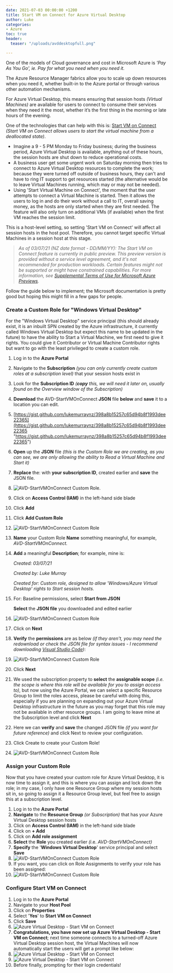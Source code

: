 ```yaml
---
date: 2021-07-03 00:00:00 +1200
title: Start VM on Connect for Azure Virtual Desktop
author: Luke
categories:
- Azure
toc: true
header:
  teaser: "/uploads/avddesktopfull.png"

---
```

One of the models of Cloud governance and cost in Microsoft Azure is _'Pay As You Go', ie. Pay for what you need when you need it._

The Azure Resource Manager fabrics allow you to scale up down resources when you need it, whether built-in to the Azure portal or through various other automation mechanisms.

For Azure Virtual Desktop, this means ensuring that session hosts _(Virtual Machines)_ are available for users to connect to consume their services when they need it the most, whether it’s the first thing in the morning or late hours of the evening.

One of the technologies that can help with this is: [Start VM on Connect ](https://docs.microsoft.com/en-us/azure/virtual-desktop/start-virtual-machine-connect "Start VM On Connect")_(Start VM on Connect allows users to start the virtual machine from a deallocated state)_.

* Imagine a 9 - 5 PM Monday to Friday business; during the business period, Azure Virtual Desktop is available, anything out of these hours, the session hosts are shut down to reduce operational costs.
* A business user get some urgent work on Saturday morning then tries to connect to Azure Virtual Desktop resources to complete the work; because they were turned off outside of business hours, they can't and have to ring IT support to get resources started (the alternative would be to leave Virtual Machines running, which may or may not be needed).
* Using 'Start Virtual Machine on Connect', the moment that the user attempts to connect a Virtual Machine is started. Then it allows the users to log in and do their work without a call to IT, overall saving money, as the hosts are only started when they are first needed. The feature will also only turn on additional VMs (if available) when the first VM reaches the session limit.

This is a host-level setting, so setting 'Start VM on Connect' will affect all session hosts in the host pool. Therefore, you cannot target specific Virtual Machines in a session host at this stage.

> _As of 03/07/21 (NZ date format - DD/MM/YY): The Start VM on Connect feature is currently in public preview. This preview version is provided without a service level agreement, and it's not recommended for production workloads. Certain features might not be supported or might have constrained capabilities. For more information, see_ [_Supplemental Terms of Use for Microsoft Azure Previews_](https://azure.microsoft.com/support/legal/preview-supplemental-terms/)_._

Follow the guide below to implement; the Microsoft documentation is pretty good but hoping this might fill in a few gaps for people.

### Create a Custom Role for "Windows Virtual Desktop"

For the "Windows Virtual Desktop" service principal (this should already exist, it is an inbuilt SPN created by the Azure infrastructure, it currently called Windows Virtual Desktop but expect this name to be updated in the future) to have the ability to Start a Virtual Machine, we first need to give it rights. You could give it Contributor or Virtual Machine Contributor rights but want to go with the least privileged to create a custom role.

 1. Log in to the **Azure Portal**
 2. Navigate to the **Subscription** _(you can only currently create custom roles at a subscription level)_ that your session hosts exist in
 3. Look for the **Subscription ID** _(**copy** this, we will need it later on, usually found on the Overview window of the Subscription)_
 4. **Download** the AVD-StartVMOnConnect **JSON** file **below** and **save** it to a location you can edit.
 5. [https://gist.github.com/lukemurraynz/398a8b15257c65d94b8f1993dee22365](https://gist.github.com/lukemurraynz/398a8b15257c65d94b8f1993dee22365 "https://gist.github.com/lukemurraynz/398a8b15257c65d94b8f1993dee22365")
 6. **Open** up the **JSON** file _(this is the Custom Role we are creating, as you can see, we are only allowing the ability to Read a Virtual Machine and Start it)_
 7. **Replace** the: **<SubscriptionID>** with **your subscription ID**, created earlier and **save** the JSON file.
 8. ![AVD-StartVMOnConnect Custom Role](/uploads/customrolejson_subscriptionid.png "AVD-StartVMOnConnect Custom Role").
 9. Click on **Access Control (IAM)** in the left-hand side blade
10. Click **Add**
11. Click **Add Custom Role**
12. ![AVD-StartVMOnConnect Custom Role](/uploads/azureportal_iam_customrole.png "AVD-StartVMOnConnect Custom Role")
13. **Name** your Custom Role **Name** something meaningful, for example, _AVD-StartVMOnConnect._
14. **Add** a meaningful **Description**; for example, mine is:

    _Created: 03/07/21_

    _Created by: Luke Murray_

    _Created for: Custom role, designed to allow 'Windows/Azure Virtual Desktop' rights to Start session hosts._
15. For: Baseline permissions, select **Start from JSON**

    **Select** the **JSON file** you downloaded and edited earlier
16. ![AVD-StartVMOnConnect Custom Role](/uploads/azureportal_iam_customrole_create.png "AVD-StartVMOnConnect Custom Role")
17. Click on **Next**
18. **Verify** the **permissions** are as below _(if they aren't, you may need the redownload or check the JSON file for syntax issues - I recommend downloading_ [_Visual Studio Code_](https://code.visualstudio.com/ "Visual Studio Code")_)_:
19. ![AVD-StartVMOnConnect Custom Role](/uploads/azureportal_iam_customrole_permissions.png "AVD-StartVMOnConnect Custom Role")
20. Click **Next**
21. We used the subscription property to **select** the **assignable scope** _(i.e. the scope is where this role will be available for you to assign access to)_, but now using the Azure Portal, we can select a specific Resource Group to limit the roles access, please be careful with doing this, especially if you are planning on expanding out your Azure Virtual Desktop infrastructure in the future as you may forget that this role may not be available in other resource groups. I am going to leave mine at the Subscription level and click **Next**
22. Here we can **verify** and **save** the changed JSON file _(if you want for future reference)_ and click Next to review your configuration.
23. Click Create to create your Custom Role!
24. ![AVD-StartVMOnConnect Custom Role](/uploads/azureportal_iam_customrole_reviewcreate.png "AVD-StartVMOnConnect Custom Role")

### Assign your Custom Role

Now that you have created your custom role for Azure Virtual Desktop, it is now time to assign it, and this is where you can assign and lock down the role; in my case, I only have one Resource Group where my session hosts sit in, so going to assign it a Resource Group level, but feel free to assign this at a subscription level.

 1. Log in to the **Azure Portal**
 2. **Navigate** to the **Resource Group** _(or Subscription)_ that has your Azure Virtual Desktop session hosts
 3. Click on **Access Control (IAM)** in the left-hand side blade
 4. Click on **+ Add**
 5. Click on **Add role assignment**
 6. **Select** the **Role** you created earlier _(i_.e. _AVD-StartVMOnConnect)_
 7. **Specify** the '**Windows Virtual Desktop**' service principal and select **Save**
 8. ![AVD-StartVMOnConnect Custom Role](/uploads/azureportal_addroleassignment.png "AVD-StartVMOnConnect Custom Role")
 9. If you want, you can click on Role Assignments to verify your role has been assigned:
10. ![AVD-StartVMOnConnect Custom Role](/uploads/azureportal_assignedrolecheck.png "AVD-StartVMOnConnect Custom Role")

### Configure Start VM on Connect

 1. Log in to the **Azure Portal**
 2. Navigate to your **Host Pool**
 3. Click on **Properties**
 4. Select '**Yes**' to **Start VM on Connect**
 5. Click **Save**
 6. ![Azure Virtual Desktop - Start VM on Connect](/uploads/azureportal_startvmonconnect.png "Azure Virtual Desktop - Start VM on Connect")
 7. **Congratulations, you have now set up Azure Virtual Desktop - Start VM on Connect**; next time someone connects to a turned-off Azure Virtual Desktop session host, the Virtual Machines will now automatically start the users will get a prompt like below:
 8. ![Azure Virtual Desktop - Start VM on Connect](/uploads/avd_startvmconnectprogress1.png "Azure Virtual Desktop - Start VM on Connect")
 9. ![Azure Virtual Desktop - Start VM on Connect](/uploads/avd_startvmconnectprogress2.png "Azure Virtual Desktop - Start VM on Connect")
10. Before finally, prompting for their login credentials!